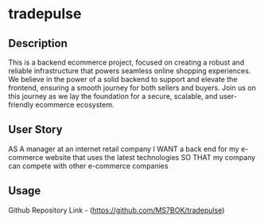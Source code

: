 # tradepulse

## Description
This is a backend ecommerce project, focused on creating a robust and reliable infrastructure that powers seamless online shopping experiences. We believe in the power of a solid backend to support and elevate the frontend, ensuring a smooth journey for both sellers and buyers. Join us on this journey as we lay the foundation for a secure, scalable, and user-friendly ecommerce ecosystem.

## User Story
AS A manager at an internet retail company
I WANT a back end for my e-commerce website that uses the latest technologies
SO THAT my company can compete with other e-commerce companies


## Usage
Github Repository Link - (https://github.com/MS7BOK/tradepulse)

